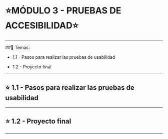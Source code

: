 # :star:MÓDULO 3 - PRUEBAS DE ACCESIBILIDAD:star:

---

##:book: Temas:

- 1.1 - Pasos para realizar las pruebas de usabilidad

- 1.2 - Proyecto final

---

## :star: 1.1 - Pasos para realizar las pruebas de usabilidad

---

## :star: 1.2 - Proyecto final

---
